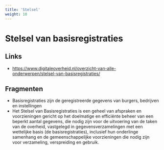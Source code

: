 ```yaml
---
title: 'Stelsel'
weight: 10
---
```


# Stelsel van basisregistraties

## Links

- https://www.digitaleoverheid.nl/overzicht-van-alle-onderwerpen/stelsel-van-basisregistraties/

## Fragmenten

- Basisregistraties zijn de geregistreerde gegevens van burgers, bedrijven en instellingen
- Het Stelsel van Basisregistraties is een geheel van afspraken en voorzieningen gericht op het doelmatige en efficiënte beheer van een beperkt aantal gegevens, die nodig zijn voor de uitvoering van de taken van de overheid, vastgelegd in gegevensverzamelingen met een wettelijke basis (de basisregistraties), inclusief hun onderlinge samenhang en de gemeenschappelijke voorzieningen die nodig zijn voor verzameling, verspreiding en gebruik.
